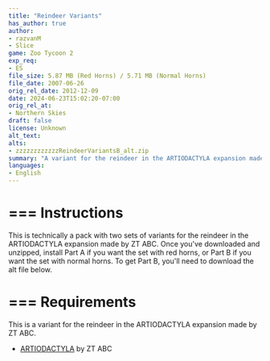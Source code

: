 ```yaml
---
title: "Reindeer Variants"
has_author: true
author: 
- razvanM
- Slice
game: Zoo Tycoon 2
exp_req: 
- ES
file_size: 5.87 MB (Red Horns) / 5.71 MB (Normal Horns)
file_date: 2007-06-26
orig_rel_date: 2012-12-09
date: 2024-06-23T15:02:20-07:00
orig_rel_at: 
- Northern Skies
draft: false
license: Unknown
alt_text: 
alts:
- zzzzzzzzzzzzReindeerVariantsB_alt.zip
summary: "A variant for the reindeer in the ARTIODACTYLA expansion made by ZT ABC."
languages:
- English
---
```


===
Instructions
===

This is technically a pack with two sets of variants for the reindeer in the ARTIODACTYLA expansion made by ZT ABC. Once you've downloaded and unzipped, install Part A if you want the set with red horns, or Part B if you want the set with normal horns. To get Part B, you'll need to download the alt file below.

===
Requirements
===

This is a variant for the reindeer in the ARTIODACTYLA expansion made by ZT ABC.

- [ARTIODACTYLA](https://zt2downloadlibrary.fandom.com/wiki/Artiodactyla_(ZTABC)) by ZT ABC